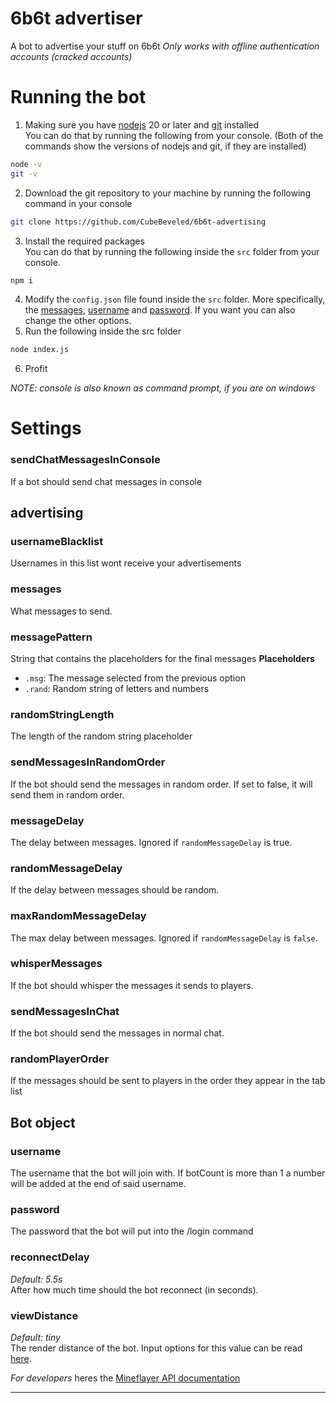 # 6b6t advertiser
A bot to advertise your stuff on 6b6t
*Only works with offline authentication accounts (cracked accounts)*

# Running the bot
1. Making sure you have [nodejs](https://nodejs.org/en) 20 or later and [git](https://git-scm.com/) installed<br>
You can do that by running the following from your console. (Both of the commands show the versions of nodejs and git, if they are installed)
```sh
node -v
git -v
```
2. Download the git repository to your machine by running the following command in your console
```sh
git clone https://github.com/CubeBeveled/6b6t-advertising
```
3. Install the required packages<br>
You can do that by running the following inside the `src` folder from your console.
```sh
npm i
```
4. Modify the `config.json` file found inside the `src` folder. More specifically, the [messages](https://github.com/CubeBeveled/6b6t-advertising?tab=readme-ov-file#messages), [username](https://github.com/CubeBeveled/6b6t-advertising?tab=readme-ov-file#username) and [password](https://github.com/CubeBeveled/6b6t-advertising?tab=readme-ov-file#username). If you want you can also change the other options.
5. Run the following inside the src folder
```sh
node index.js
```
6. Profit

*NOTE: console is also known as command prompt, if you are on windows*
# Settings
### sendChatMessagesInConsole
If a bot should send chat messages in console

## advertising
### usernameBlacklist
Usernames in this list wont receive your advertisements

### messages
What messages to send.

### messagePattern
String that contains the placeholders for the final messages
**Placeholders**
* `.msg`: The message selected from the previous option
* `.rand`: Random string of letters and numbers

### randomStringLength
The length of the random string placeholder

### sendMessagesInRandomOrder
If the bot should send the messages in random order. If set to false, it will send them in random order.

### messageDelay
The delay between messages. Ignored if `randomMessageDelay` is true.

### randomMessageDelay
If the delay between messages should be random.

### maxRandomMessageDelay
The max delay between messages. Ignored if `randomMessageDelay` is `false`.

### whisperMessages
If the bot should whisper the messages it sends to players.

### sendMessagesInChat
If the bot should send the messages in normal chat.

### randomPlayerOrder
If the messages should be sent to players in the order they appear in the tab list

## Bot object
### username
The username that the bot will join with. If botCount is more than 1 a number will be added at the end of said username.

### password
The password that the bot will put into the /login command

### reconnectDelay
*Default: 5.5s*<br>
After how much time should the bot reconnect (in seconds).

### viewDistance
*Default: tiny*<br>
The render distance of the bot. Input options for this value can be read [here](https://github.com/PrismarineJS/mineflayer/blob/master/docs/api.md#botsettingsviewdistance).

*For developers* heres the [Mineflayer API documentation](https://github.com/PrismarineJS/mineflayer/blob/master/docs/api.md)
___

